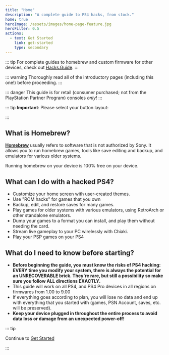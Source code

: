 ```yaml
---
title: "Home"
description: "A complete guide to PS4 hacks, from stock."
home: true
heroImage: /assets/images/home-page-feature.jpg
heroFilter: 0.5
actions:
  - text: Get Started
    link: get-started
    type: secondary
---
```


::: tip
For complete guides to homebrew and custom firmware for other devices, check out [Hacks.Guide](https://hacks.guide).
:::

::: warning
Thoroughly read all of the introductory pages (including this one!) before proceeding.
:::

::: danger
This guide is for retail (consumer purchased; not from the PlayStation Partner Program) consoles _only_!
:::

<!--::: tip
This guide is available in other languages!
Click the language button at the top right of the page to change the language.
Alternatively, click [here](https://crowdin.com/project/vita-guide) to help to keep these translations up to date.
:::-->

::: tip
**Important**: Please select your button layout: <BtnToggler />

:::

## What is Homebrew?

[**Homebrew**](https://en.wikipedia.org/wiki/List_of_homebrew_video_games) usually refers to software that is not authorized by Sony. It allows you to run homebrew games, tools like save editing and backup, and emulators for various older systems.

Running homebrew on your device is 100% free on your device.

## What can I do with a hacked PS4?

+ Customize your home screen with user-created themes.
+ Use "ROM hacks" for games that you own
+ Backup, edit, and restore saves for many games.
+ Play games for older systems with various emulators, using RetroArch or other standalone emulators.
+ Dump your games to a format you can install, and play them without needing the card.
+ Stream live gameplay to your PC wirelessly with Chiaki.
+ Play your PSP games on your PS4

## What do I need to know before starting?

+ **Before beginning the guide, you must know the risks of PS4 hacking: EVERY time you modify your system, there is always the potential for an UNRECOVERABLE brick. They're rare, but still a possibility so make sure you follow ALL directions EXACTLY.**
+ This guide will work on all PS4, and PS4 Pro devices in all regions on firmwares from 1.00 to 9.00
+ If everything goes according to plan, you will lose no data and end up with everything that you started with (games, PSN Account, saves, etc. will be preserved).
+ **Keep your device plugged in throughout the entire process to avoid data loss or damage from an unexpected power-off!**

::: tip

Continue to [Get Started](get-started)

:::
